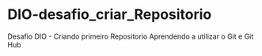 # DIO-desafio_criar_Repositorio
Desafio DIO - Criando primeiro Repositorio
 Aprendendo a utilizar o Git e Git Hub
